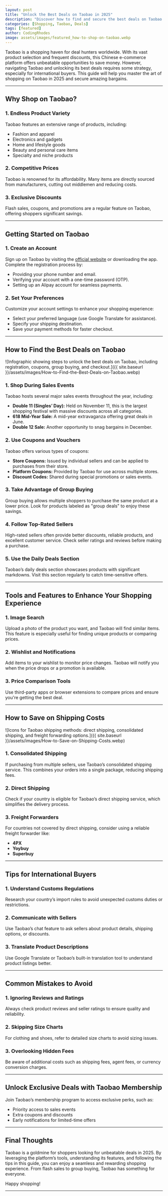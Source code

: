```yaml
---
layout: post
title: "Unlock the Best Deals on Taobao in 2025"
description: "Discover how to find and secure the best deals on Taobao in 2025 with our comprehensive guide for savvy shoppers."
categories: [Shopping, Taobao, Deals]
tags: [featured]
author: CodingRhodes
image: assets/images/featured_how-to-shop-on-taobao.webp
---
```


Taobao is a shopping haven for deal hunters worldwide. With its vast product selection and frequent discounts, this Chinese e-commerce platform offers unbeatable opportunities to save money. However, navigating Taobao and unlocking its best deals requires some strategy, especially for international buyers. This guide will help you master the art of shopping on Taobao in 2025 and secure amazing bargains.

---

## Why Shop on Taobao?

### 1. **Endless Product Variety**
Taobao features an extensive range of products, including:
- Fashion and apparel
- Electronics and gadgets
- Home and lifestyle goods
- Beauty and personal care items
- Specialty and niche products

### 2. **Competitive Prices**
Taobao is renowned for its affordability. Many items are directly sourced from manufacturers, cutting out middlemen and reducing costs.

### 3. **Exclusive Discounts**
Flash sales, coupons, and promotions are a regular feature on Taobao, offering shoppers significant savings.

---

## Getting Started on Taobao

### 1. **Create an Account**
Sign up on Taobao by visiting the [official website](https://world.taobao.com) or downloading the app. Complete the registration process by:
- Providing your phone number and email.
- Verifying your account with a one-time password (OTP).
- Setting up an Alipay account for seamless payments.

### 2. **Set Your Preferences**
Customize your account settings to enhance your shopping experience:
- Select your preferred language (use Google Translate for assistance).
- Specify your shipping destination.
- Save your payment methods for faster checkout.

---

## How to Find the Best Deals on Taobao

![Infographic showing steps to unlock the best deals on Taobao, including registration, coupons, group buying, and checkout.]({{ site.baseurl }}/assets/images/How-to-Find-the-Best-Deals-on-Taobao.webp)

### 1. **Shop During Sales Events**
Taobao hosts several major sales events throughout the year, including:
- **Double 11 (Singles’ Day):** Held on November 11, this is the largest shopping festival with massive discounts across all categories.
- **618 Mid-Year Sale:** A mid-year extravaganza offering great deals in June.
- **Double 12 Sale:** Another opportunity to snag bargains in December.

### 2. **Use Coupons and Vouchers**
Taobao offers various types of coupons:
- **Store Coupons:** Issued by individual sellers and can be applied to purchases from their store.
- **Platform Coupons:** Provided by Taobao for use across multiple stores.
- **Discount Codes:** Shared during special promotions or sales events.

### 3. **Take Advantage of Group Buying**
Group buying allows multiple shoppers to purchase the same product at a lower price. Look for products labeled as "group deals" to enjoy these savings.

### 4. **Follow Top-Rated Sellers**
High-rated sellers often provide better discounts, reliable products, and excellent customer service. Check seller ratings and reviews before making a purchase.

### 5. **Use the Daily Deals Section**
Taobao’s daily deals section showcases products with significant markdowns. Visit this section regularly to catch time-sensitive offers.

---

## Tools and Features to Enhance Your Shopping Experience

### 1. **Image Search**
Upload a photo of the product you want, and Taobao will find similar items. This feature is especially useful for finding unique products or comparing prices.

### 2. **Wishlist and Notifications**
Add items to your wishlist to monitor price changes. Taobao will notify you when the price drops or a promotion is available.

### 3. **Price Comparison Tools**
Use third-party apps or browser extensions to compare prices and ensure you're getting the best deal.

---

## How to Save on Shipping Costs

![Icons for Taobao shipping methods: direct shipping, consolidated shipping, and freight forwarding options.]({{ site.baseurl }}/assets/images/How-to-Save-on-Shipping-Costs.webp)

### 1. **Consolidated Shipping**
If purchasing from multiple sellers, use Taobao’s consolidated shipping service. This combines your orders into a single package, reducing shipping fees.

### 2. **Direct Shipping**
Check if your country is eligible for Taobao’s direct shipping service, which simplifies the delivery process.

### 3. **Freight Forwarders**
For countries not covered by direct shipping, consider using a reliable freight forwarder like:
- **4PX**
- **Yoybuy**
- **Superbuy**

---

## Tips for International Buyers

### 1. **Understand Customs Regulations**
Research your country’s import rules to avoid unexpected customs duties or restrictions.

### 2. **Communicate with Sellers**
Use Taobao’s chat feature to ask sellers about product details, shipping options, or discounts.

### 3. **Translate Product Descriptions**
Use Google Translate or Taobao’s built-in translation tool to understand product listings better.

---

## Common Mistakes to Avoid

### 1. **Ignoring Reviews and Ratings**
Always check product reviews and seller ratings to ensure quality and reliability.

### 2. **Skipping Size Charts**
For clothing and shoes, refer to detailed size charts to avoid sizing issues.

### 3. **Overlooking Hidden Fees**
Be aware of additional costs such as shipping fees, agent fees, or currency conversion charges.

---

## Unlock Exclusive Deals with Taobao Membership

Join Taobao’s membership program to access exclusive perks, such as:
- Priority access to sales events
- Extra coupons and discounts
- Early notifications for limited-time offers

---

## Final Thoughts

Taobao is a goldmine for shoppers looking for unbeatable deals in 2025. By leveraging the platform’s tools, understanding its features, and following the tips in this guide, you can enjoy a seamless and rewarding shopping experience. From flash sales to group buying, Taobao has something for everyone.

Happy shopping!

---
